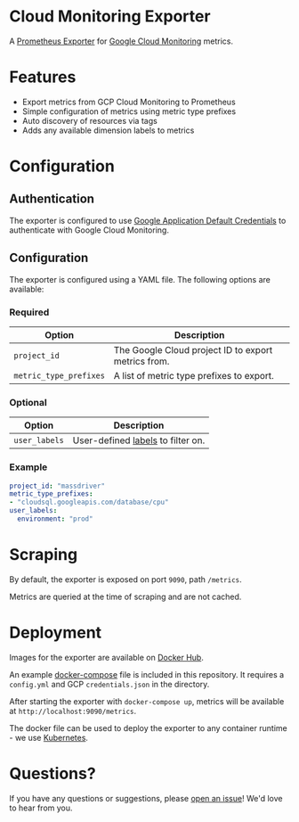 # Cloud Monitoring Exporter

A [Prometheus Exporter](https://prometheus.io/docs/instrumenting/exporters/#exporters-and-integrations) for [Google Cloud Monitoring](https://cloud.google.com/monitoring/) metrics.

# Features

* Export metrics from GCP Cloud Monitoring to Prometheus
* Simple configuration of metrics using metric type prefixes
* Auto discovery of resources via tags
* Adds any available dimension labels to metrics

# Configuration

## Authentication

The exporter is configured to use [Google Application Default Credentials](https://cloud.google.com/docs/authentication/production#automatically) to authenticate with Google Cloud Monitoring.

## Configuration

The exporter is configured using a YAML file. The following options are available:

### Required

| Option | Description |
|--------|-------------|
| `project_id` | The Google Cloud project ID to export metrics from. |
| `metric_type_prefixes` | A list of metric type prefixes to export. |

### Optional

| Option | Description |
|--------|-------------|
| `user_labels` | User-defined [labels](https://cloud.google.com/resource-manager/docs/creating-managing-labels) to filter on. |

### Example

```yaml
project_id: "massdriver"
metric_type_prefixes:
- "cloudsql.googleapis.com/database/cpu"
user_labels:
  environment: "prod"
```

# Scraping

By default, the exporter is exposed on port `9090`, path `/metrics`.

Metrics are queried at the time of scraping and are not cached.

# Deployment

Images for the exporter are available on [Docker Hub](https://hub.docker.com/r/massdrivercloud/cloud_monitoring_exporter).

An example [docker-compose](./docker-compose.yml) file is included in this repository. It requires a `config.yml` and GCP `credentials.json` in the directory.

After starting the exporter with `docker-compose up`, metrics will be available at `http://localhost:9090/metrics`.

The docker file can be used to deploy the exporter to any container runtime - we use [Kubernetes](https://kubernetes.io/).

# Questions?

If you have any questions or suggestions, please [open an issue](https://github.com/massdriver-cloud/cloud_monitoring_exporter/issues/new)! We'd love to hear from you.
